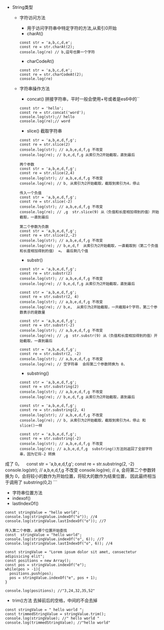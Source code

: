 - String类型
  - 字符访问方法
    -  用于访问字符串中特定字符的方法,从索引0开始
    - charAt()
    ```
    const str = 'a,b,c,d,e';
    const re = str.charAt(2);
    console.log(re) // b,逗号也算一个字符
    ```
    - charCodeAt()
    ```
    const str = 'a,b,c,d,e';
    const re = str.charCodeAt(2);
    console.log(re)
    ```
  - 字符串操作方法
    - concat() 拼接字符串，平时一般会使用+号或者是es6中的``
    ```
    const str = 'hello';
    const re = str.concat('word');
    console.log(str);// hello
    console.log(re);// word
    ``` 
    - slice() 截取字符串
    ``` 一个参数
    const str = 'a,b,e,d,f,g';
    const re = str.slice(2)
    console.log(str); // a,b,e,d,f,g 不改变
    console.log(re); // b,e,d,f,g 从索引为2开始截取，直到最后
    ```
    ```
    两个参数
    const str = 'a,b,e,d,f,g';
    const re = str.slice(2,4)
    console.log(str); // a,b,e,d,f,g 不改变
    console.log(re); // b, 从索引为2开始截取，截取到索引为4，停止
    ```
    ```
    传入一个负值
    const str = 'a,b,e,d,f,g';
    const re = str.slice(-2)
    console.log(str); // a,b,e,d,f,g 不改变
    console.log(re); // ,g  str.slice(9) 从（负值和长度相加得到的值）开始截取，一直到最后
    ```
    ```
    第二个参数为负数
    const str = 'a,b,e,d,f,g';
    const re = str.slice(2,-2)
    console.log(str); // a,b,e,d,f,g 不改变
    console.log(re); // b,e,d,f  从索引为2开始截取，一直截取到（第二个负值和长度相加得到的值） =。 最后剩几个值
    ```
    - substr()
    ```
    const str = 'a,b,e,d,f,g';
    const re = str.substr(2)
    console.log(str); // a,b,e,d,f,g 不改变
    console.log(re); // b,e,d,f,g 从索引为2开始截取，直到最后
    ```
    ```
    const str = 'a,b,e,d,f,g';
    const re = str.substr(2, 4)
    console.log(str); // a,b,e,d,f,g 不改变
    console.log(re); // b,e,  从索引为2开始截取，一共截取4个字符，第二个参数表示的是数量
    ```
    ```
    const str = 'a,b,e,d,f,g';
    const re = str.substr(-2)
    console.log(str); // a,b,e,d,f,g 不改变
    console.log(re); // ,g  str.substr(9) 从（负值和长度相加得到的值）开始截取，一直到最后
    ```

    ```
    const str = 'a,b,e,d,f,g';
    const re = str.substr(2, -2)
    console.log(str); // a,b,e,d,f,g 不改变
    console.log(re); // 空字符串  会将第二个参数转换为 0，
    ```
    - substring()
    ```
    const str = 'a,b,e,d,f,g';
    const re = str.substring(2)
    console.log(str); // a,b,e,d,f,g 不改变
    console.log(re); // b,e,d,f,g 从索引为2开始截取，直到最后
    ```
    ```
    const str = 'a,b,e,d,f,g';
    const re = str.substring(2, 4)
    console.log(str); // a,b,e,d,f,g 不改变
    console.log(re); // b, 从索引为2开始截取，截取到索引为4，停止 和slice()一样
    ```
    ```
    const str = 'a,b,e,d,f,g';
    const re = str.substring(-2)
    console.log(str); // a,b,e,d,f,g 不改变
    console.log(re); // a,b,e,d,f,g  substring()方法则返回了全部字符串，因为它将-2 转换
成了 0。
    ```
    ```
    const str = 'a,b,e,d,f,g';
    const re = str.substring(2, -2)
    console.log(str); // a,b,e,d,f,g 不改变
    console.log(re); // a, 会将第二个参数转换为 0，会将较小的数作为开始位置，将较大的数作为结束位置，
因此最终相当于调用了 substring(0,2)
    ```
 - 字符串位置方法
  - indexof()
  - lastIndexOf()
  ```
  const stringValue = "hello world"; 
  console.log(stringValue.indexOf("o")); //4 
  console.log(stringValue.lastIndexOf("o")); //7
  ```
  ```
  传入第二个参数，从哪个位置开始查找
  const  stringValue = "hello world"; 
  console.log(stringValue.indexOf("o", 6)); //7
  console.log(stringValue.lastIndexOf("o", 6)); //4
  ```
  ```
  const stringValue = "Lorem ipsum dolor sit amet, consectetur adipisicing elit"; 
  const positions = new Array(); 
  const pos = stringValue.indexOf("e"); 
  while(pos > -1){ 
    positions.push(pos); 
    pos = stringValue.indexOf("e", pos + 1); 
  } 
 
  console.log(positions); //"3,24,32,35,52"
  ```
 - trim()方法 去掉前后的空格，中间的不会去掉
 ```
 const stringValue = " hello world "; 
 const trimmedStringValue = stringValue.trim(); 
 console.log(stringValue); //" hello world " 
 console.log(trimmedStringValue); //"hello world" 
 ```